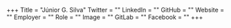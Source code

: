 +++
Title = "Júnior G. Silva"
Twitter = ""
LinkedIn = ""
GitHub = ""
Website = ""
Employer = ""
Role = ""
Image = ""
GitLab = ""
Facebook = ""
+++
